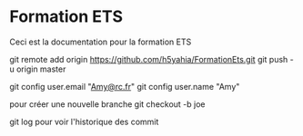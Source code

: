 # Formation ETS

Ceci est la documentation pour la formation ETS

 git remote add origin https://github.com/h5yahia/FormationEts.git
 git push -u origin master


git config  user.email "Amy@rc.fr"
git config user.name "Amy"

pour créer une nouvelle branche
git checkout -b joe

git log pour voir l'historique des commit
